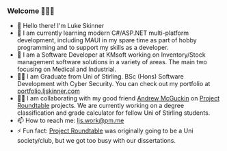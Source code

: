 ### Welcome 👋👋👋


- 👋 Hello there! I'm Luke Skinner 
- 🌱 I am currently learning modern C#/ASP.NET multi-platform development, including MAUI in my spare time as part of hobby programming and to support my skills as a developer.
- 💼 I am a Software Developer at KMsoft working on Inventory/Stock management software solutions in a variety of areas. The main two focusing on Medical and Industrial.
- 👨‍🎓 I am Graduate from Uni of Stirling. BSc (Hons) Software Development with Cyber Security. You can check out my portfolio at [portfolio.ljskinner.com](https://portfolio.ljskinner.com/)
- 👨‍💻 I am collaborating with my good friend [Andrew McGuckin](https://github.com/AndrewMcGuckin) on [Project Roundtable](https://github.com/Project-Roundtable) projects. We are currently working on a degree classification and grade calculator for fellow Uni of Stirling students.
- 📫 How to reach me: ljs.work@pm.me
- ⚡ Fun fact: [Project Roundtable](https://github.com/Project-Roundtable) was originally going to be a Uni society/club, but we got too busy with our dissertations.

